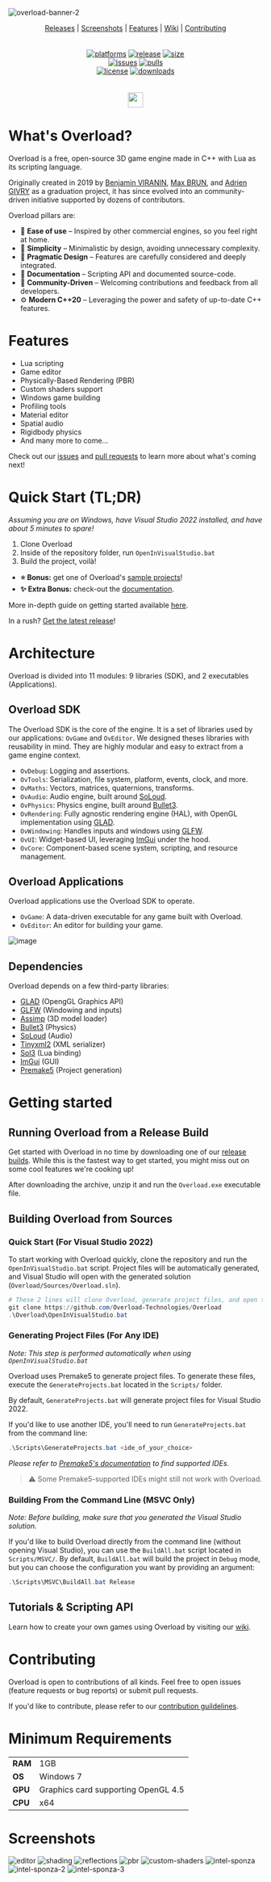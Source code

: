 ![overload-banner-2](https://github.com/user-attachments/assets/feef5188-582c-4812-bb80-b893026811ee)

<p align="center">
  <a href="https://github.com/Overload-Technologies/Overload/releases">Releases</a> |
  <a href="#screenshots">Screenshots</a> |
  <a href="#features">Features</a> |
  <a href="https://github.com/Overload-Technologies/Overload/wiki">Wiki</a> |
  <a href="https://github.com/Overload-Technologies/Overload/blob/develop/CONTRIBUTING.md">Contributing</a>
<br/>
<br/>
<br/>
<a href="https://github.com/Overload-Technologies/Overload/releases"><img alt="platforms" src="https://img.shields.io/badge/platforms-Windows-blue?style=flat-square"/></a>
<a href="https://github.com/Overload-Technologies/Overload/releases"><img alt="release" src="https://img.shields.io/github/v/release/adriengivry/overload?style=flat-square"/></a>
<a href="https://github.com/Overload-Technologies/Overload/tree/develop/Sources/Overload"><img alt="size" src="https://img.shields.io/github/repo-size/adriengivry/overload?style=flat-square"/></a>
<br/>
<a href="https://github.com/Overload-Technologies/Overload/issues"><img alt="issues" src="https://img.shields.io/github/issues-raw/adriengivry/overload.svg?color=yellow&style=flat-square"/></a>
<a href="https://github.com/Overload-Technologies/Overload/pulls"><img alt="pulls" src="https://img.shields.io/github/issues-pr-raw/adriengivry/overload?color=yellow&style=flat-square"/></a>
<br/>
<a href="https://github.com/Overload-Technologies/Overload/blob/develop/LICENSE"><img alt="license" src="https://img.shields.io/github/license/adriengivry/overload?color=green&style=flat-square"/></a>
<a href="https://github.com/Overload-Technologies/Overload/releases"><img alt="downloads" src="https://img.shields.io/github/downloads/adriengivry/overload/total?color=green&style=flat-square"></a>
<br/>
<br/>
<br/>
<a href="https://discord.gg/wqe775s"><img src="https://img.shields.io/discord/622075717659656195.svg?label=&logo=discord&logoColor=ffffff&color=7389D8&labelColor=6A7EC2" height=30></img></a>
</p>

# What's Overload?
Overload is a free, open-source 3D game engine made in C++ with Lua as its scripting language.

Originally created in 2019 by [Benjamin VIRANIN](https://github.com/BenjaminViranin), [Max BRUN](https://github.com/maxbrundev), and [Adrien GIVRY](https://github.com/adriengivry) as a graduation project, it has since evolved into an community-driven initiative supported by dozens of contributors.

Overload pillars are:
- 🐣 **Ease of use** – Inspired by other commercial engines, so you feel right at home.
- 🧊 **Simplicity** – Minimalistic by design, avoiding unnecessary complexity.
- 💭 **Pragmatic Design** – Features are carefully considered and deeply integrated.
- 📄 **Documentation** – Scripting API and documented source-code.
- 🤝 **Community-Driven** – Welcoming contributions and feedback from all developers.
- ⚙️ **Modern C++20** – Leveraging the power and safety of up-to-date C++ features.

# Features
- Lua scripting
- Game editor
- Physically-Based Rendering (PBR)
- Custom shaders support
- Windows game building
- Profiling tools
- Material editor
- Spatial audio
- Rigidbody physics
- And many more to come...

Check out our [issues](https://github.com/Overload-Technologies/Overload/issues) and [pull requests](https://github.com/Overload-Technologies/Overload/pulls) to learn more about what's coming next!

# Quick Start (TL;DR)
*Assuming you are on Windows, have Visual Studio 2022 installed, and have about 5 minutes to spare!*
1. Clone Overload
2. Inside of the repository folder, run `OpenInVisualStudio.bat`
3. Build the project, voilà!

- **⭐ Bonus:** get one of Overload's [sample projects](https://github.com/Overload-Technologies/Overload/wiki/Sample-Projects)!
- **✨ Extra Bonus:** check-out the [documentation](https://github.com/Overload-Technologies/Overload/wiki).

More in-depth guide on getting started available [here](#getting-started).

In a rush? [Get the latest release](https://github.com/Overload-Technologies/Overload/releases)!

# Architecture
Overload is divided into 11 modules: 9 libraries (SDK), and 2 executables (Applications).

## Overload SDK
The Overload SDK is the core of the engine. It is a set of libraries used by our applications: `OvGame` and `OvEditor`.
We designed theses libraries with reusability in mind. They are highly modular and easy to extract from a game engine context.
- `OvDebug`: Logging and assertions.
- `OvTools`: Serialization, file system, platform, events, clock, and more.
- `OvMaths`: Vectors, matrices, quaternions, transforms.
- `OvAudio`: Audio engine, built around [SoLoud](https://github.com/jarikomppa/soloud).
- `OvPhysics`: Physics engine, built around [Bullet3](https://github.com/bulletphysics/bullet3).
- `OvRendering`: Fully agnostic rendering engine (HAL), with OpenGL implementation using [GLAD](https://github.com/Dav1dde/glad).
- `OvWindowing`: Handles inputs and windows using [GLFW](https://github.com/glfw/glfw).
- `OvUI`: Widget-based UI, leveraging [ImGui](https://github.com/ocornut/imgui) under the hood.
- `OvCore`: Component-based scene system, scripting, and resource management.

## Overload Applications
Overload applications use the Overload SDK to operate.
- `OvGame`: A data-driven executable for any game built with Overload.
- `OvEditor`: An editor for building your game.

![image](https://github.com/user-attachments/assets/3e59ee31-f124-453e-a7e6-2afd79be0e0d)

## Dependencies
Overload depends on a few third-party libraries:
- [GLAD](https://github.com/Dav1dde/glad) (OpengGL Graphics API)
- [GLFW](https://github.com/glfw/glfw) (Windowing and inputs)
- [Assimp](https://github.com/assimp/assimp) (3D model loader)
- [Bullet3](https://github.com/bulletphysics/bullet3) (Physics)
- [SoLoud](https://github.com/jarikomppa/soloud) (Audio)
- [Tinyxml2](https://github.com/leethomason/tinyxml2) (XML serializer)
- [Sol3](https://github.com/ThePhD/sol2) (Lua binding)
- [ImGui](https://github.com/ocornut/imgui) (GUI)
- [Premake5](https://github.com/premake/premake-core) (Project generation)

# Getting started
## Running Overload from a Release Build
Get started with Overload in no time by downloading one of our [release builds](https://github.com/Overload-Technologies/Overload/releases). While this is the fastest way to get started, you might miss out on some cool features we're cooking up!

After downloading the archive, unzip it and run the `Overload.exe` executable file.

## Building Overload from Sources

### Quick Start (For Visual Studio 2022)
To start working with Overload quickly, clone the repository and run the `OpenInVisualStudio.bat` script. Project files will be automatically generated, and Visual Studio will open with the generated solution (`Overload/Sources/Overload.sln`).

```powershell
# These 2 lines will clone Overload, generate project files, and open the Visual Studio solution.
git clone https://github.com/Overload-Technologies/Overload
.\Overload\OpenInVisualStudio.bat
```

### Generating Project Files (For Any IDE)
*Note: This step is performed automatically when using `OpenInVisualStudio.bat`*

Overload uses Premake5 to generate project files. To generate these files, execute the `GenerateProjects.bat` located in the `Scripts/` folder.

By default, `GenerateProjects.bat` will generate project files for Visual Studio 2022.

If you'd like to use another IDE, you'll need to run `GenerateProjects.bat` from the command line:

```powershell
.\Scripts\GenerateProjects.bat <ide_of_your_choice>
```

*Please refer to [Premake5's documentation](https://premake.github.io/docs/Using-Premake) to find supported IDEs.*

> ⚠️ Some Premake5-supported IDEs might still not work with Overload.

### Building From the Command Line (MSVC Only)
*Note: Before building, make sure that you generated the Visual Studio solution.*

If you'd like to build Overload directly from the command line (without opening Visual Studio), you can use the `BuildAll.bat` script located in `Scripts/MSVC/`. By default, `BuildAll.bat` will build the project in `Debug` mode, but you can choose the configuration you want by providing an argument:
```powershell
.\Scripts\MSVC\BuildAll.bat Release
```

## Tutorials & Scripting API
Learn how to create your own games using Overload by visiting our [wiki](https://github.com/Overload-Technologies/Overload/wiki).

# Contributing
Overload is open to contributions of all kinds. Feel free to open issues (feature requests or bug reports) or submit pull requests.

If you'd like to contribute, please refer to our [contribution guildelines](https://github.com/Overload-Technologies/Overload/blob/develop/CONTRIBUTING.md).

# Minimum Requirements
| | |
|-|-|
| **RAM** | 1GB |
| **OS**  | Windows 7 |
| **GPU** | Graphics card supporting OpenGL 4.5 |
| **CPU** | x64 |

# Screenshots
![editor](https://github.com/user-attachments/assets/2134f35f-a7f8-4bd6-8f4f-7d4761206cbf)
![shading](https://github.com/user-attachments/assets/414c72e0-cea5-4710-8d5e-c8d03f56c00f)
![reflections](https://github.com/user-attachments/assets/2a54a9c4-1884-4271-ac77-1da57aa43a9b)
![pbr](https://github.com/user-attachments/assets/712d9b6e-4bf7-4cf7-ad23-01aeb1de9713)
![custom-shaders](https://github.com/user-attachments/assets/8cfed591-a565-45d2-aa4c-8e3926bdeea6)
![intel-sponza](https://github.com/user-attachments/assets/325fb0b5-54fc-4110-9011-5a51edcebf72)
![intel-sponza-2](https://github.com/user-attachments/assets/87acd196-09aa-4399-af71-f7ac6d1ee34f)
![intel-sponza-3](https://github.com/user-attachments/assets/28a8c112-d723-4e02-b790-a0b023dbc5c6)

